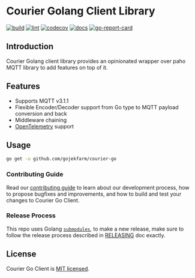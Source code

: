 # Courier Golang Client Library

[![build][build-workflow-badge]][build-workflow]
[![lint][lint-workflow-badge]][lint-workflow]
[![codecov][coverage-badge]][codecov]
[![docs][docs-badge]][pkg-dev]
[![go-report-card][report-badge]][report-card]

## Introduction

Courier Golang client library provides an opinionated wrapper over paho MQTT library to add features on top of it.

## Features

- Supports MQTT v3.1.1
- Flexible Encoder/Decoder support from Go type to MQTT payload conversion and back
- Middleware chaining
- [OpenTelemetry](https://github.com/open-telemetry/opentelemetry-go) support

## Usage

```bash
go get -u github.com/gojekfarm/courier-go
```

### Contributing Guide

Read our [contributing guide](./CONTRIBUTING.md) to learn about our development process, how to propose bugfixes and improvements, and how to build and test your changes to Courier Go Client.

### Release Process

This repo uses Golang [`submodules`](https://github.com/golang/go/wiki/Modules#faqs--multi-module-repositories), to make a new release, make sure to follow the release process described in [RELEASING](RELEASING.md) doc exactly.

## License

Courier Go Client is [MIT licensed](./LICENSE).

[build-workflow-badge]: https://github.com/gojekfarm/courier-go/workflows/build/badge.svg
[build-workflow]: https://github.com/gojekfarm/courier-go/actions?query=workflow%3Abuild
[lint-workflow-badge]: https://github.com/gojekfarm/courier-go/workflows/lint/badge.svg
[lint-workflow]: https://github.com/gojekfarm/courier-go/actions?query=workflow%3Alint
[coverage-badge]: https://codecov.io/gh/gojekfarm/courier-go/branch/main/graph/badge.svg?token=QPLV2ZDE84
[codecov]: https://codecov.io/gh/gojekfarm/courier-go
[docs-badge]: https://pkg.go.dev/badge/github.com/gojekfarm/courier-go
[pkg-dev]: https://pkg.go.dev/github.com/gojekfarm/courier-go
[report-badge]: https://goreportcard.com/badge/github.com/gojekfarm/courier-go
[report-card]: https://goreportcard.com/report/github.com/gojekfarm/courier-go
